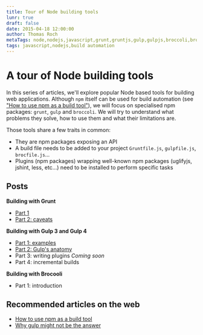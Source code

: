 ```yaml
---
title: Tour of Node building tools
lunr: true
draft: false
date: 2015-04-18 12:00:00
author: Thomas Roch
metaTags: node,nodejs,javascript,grunt,gruntjs,gulp,gulpjs,broccoli,broccolijs,build automation,build tool,task runner
tags: javascript,nodejs,build automation
---
```


# A tour of Node building tools

In this series of articles, we'll explore popular Node based tools for building web applications.
Although `npm` itself can be used for build automation (see ["How to use npm as a build tool"](http://blog.keithcirkel.co.uk/how-to-use-npm-as-a-build-tool/)),
we will focus on specialised npm packages: `grunt`, `gulp` and `broccoli`. We will try to understand what problems they solve, how to use them
and what their limitations are.

Those tools share a few traits in common:
- They are npm packages exposing an API
- A build file needs to be added to your project `Gruntfile.js`, `gulpfile.js`, `brocfile.js`...
- Plugins (npm packages) wrapping well-known npm packages (uglifyjs, jshint, less, etc...) need to be installed to perform specific tasks

## Posts

**Building with Grunt**

- [Part 1](/posts/2015/04/18/building-with-grunt-part-1/)
- [Part 2: caveats](posts/2015/04/22/building-with-grunt-part-2-caveats/)

**Building with Gulp 3 and Gulp 4**

- [Part 1: examples](/posts/2015/04/23/building-with-gulp-3-and-4-part-1-examples/)
- [Part 2: Gulp's anatomy](/posts/2015/04/23/building-with-gulp-3-and-4-part-2-gulp-anatomy/)
- Part 3: writing plugins _Coming soon_
- Part 4: incremental builds

**Building with Brocooli**

- Part 1: introduction

## Recommended articles on the web

- [How to use npm as a build tool](http://blog.keithcirkel.co.uk/how-to-use-npm-as-a-build-tool/)
- [Why gulp might not be the answer](http://scm.io/blog/hack/2014/07/why-gulp-might-not-be-the-answer/)
